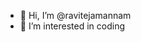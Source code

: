 - 👋 Hi, I’m @ravitejamannam
- 👀 I’m interested in coding


<!---
ravitejamannam/ravitejamannam is a ✨ special ✨ repository because its `README.md` (this file) appears on your GitHub profile.
You can click the Preview link to take a look at your changes.
--->

